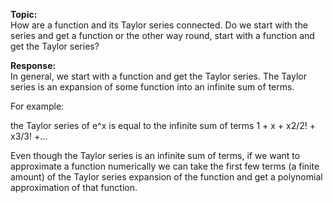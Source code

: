 **Topic:** \
How are a function and its Taylor series connected. Do we start with the series and get a function or the other way round, start with a function and get the Taylor series?

**Response:** \
In general, we start with a function and get the Taylor series. The Taylor series is an expansion of some function into an infinite sum of terms.

For example:

the Taylor series of e^x is equal to the infinite sum of terms 1 + x + x2/2! + x3/3! +...  

Even though the Taylor series is an infinite sum of terms, if we want to approximate a function numerically we can take the first few terms (a finite amount) of the Taylor series expansion of the function and get a polynomial approximation of that function. 
